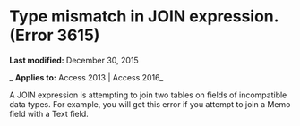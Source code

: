 
# Type mismatch in JOIN expression. (Error 3615)

 **Last modified:** December 30, 2015

 _ **Applies to:** Access 2013 | Access 2016_

A JOIN expression is attempting to join two tables on fields of incompatible data types. For example, you will get this error if you attempt to join a Memo field with a Text field.

